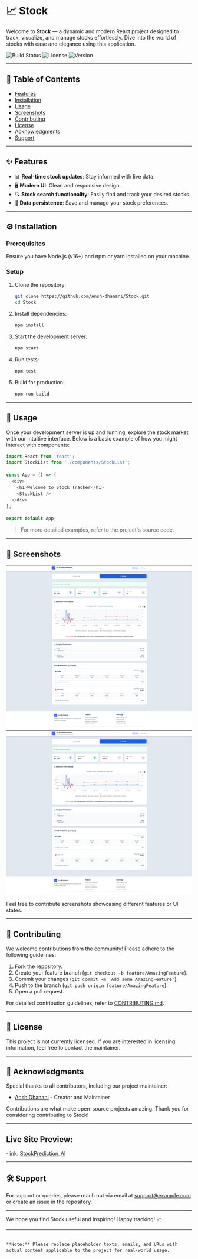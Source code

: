 # 📈 Stock

Welcome to **Stock** — a dynamic and modern React project designed to track, visualize, and manage stocks effortlessly. Dive into the world of stocks with ease and elegance using this application.

![Build Status](https://img.shields.io/badge/build-passing-brightgreen)
![License](https://img.shields.io/badge/license-none-lightgrey)
![Version](https://img.shields.io/badge/version-1.0.0-blue)

---

## 📖 Table of Contents
- [Features](#features)
- [Installation](#installation)
- [Usage](#usage)
- [Screenshots](#screenshots)
- [Contributing](#contributing)
- [License](#license)
- [Acknowledgments](#acknowledgments)
- [Support](#support)

---

## ✨ Features
- 📊 **Real-time stock updates**: Stay informed with live data.
- 🖥️ **Modern UI**: Clean and responsive design.
- 🔍 **Stock search functionality**: Easily find and track your desired stocks.
- 💾 **Data persistence**: Save and manage your stock preferences.

---

## ⚙️ Installation

### Prerequisites
Ensure you have Node.js (v16+) and npm or yarn installed on your machine.

### Setup

1. Clone the repository:
   ```bash
   git clone https://github.com/Ansh-dhanani/Stock.git
   cd Stock
   ```

2. Install dependencies:
   ```bash
   npm install
   ```

3. Start the development server:
   ```bash
   npm start
   ```

4. Run tests:
   ```bash
   npm test
   ```

5. Build for production:
   ```bash
   npm run build
   ```

---

## 🚀 Usage

Once your development server is up and running, explore the stock market with our intuitive interface. Below is a basic example of how you might interact with components:

```javascript
import React from 'react';
import StockList from './components/StockList';

const App = () => (
  <div>
    <h1>Welcome to Stock Tracker</h1>
    <StockList />
  </div>
);

export default App;
```

> For more detailed examples, refer to the project's source code.

---

## 📸 Screenshots

![Screenshot 1](s2.png)
![Screenshot 2](s2.png)

Feel free to contribute screenshots showcasing different features or UI states.

---

## 🤝 Contributing

We welcome contributions from the community! Please adhere to the following guidelines:

1. Fork the repository.
2. Create your feature branch (`git checkout -b feature/AmazingFeature`).
3. Commit your changes (`git commit -m 'Add some AmazingFeature'`).
4. Push to the branch (`git push origin feature/AmazingFeature`).
5. Open a pull request.

For detailed contribution guidelines, refer to [CONTRIBUTING.md](./CONTRIBUTING.md).

---

## 📜 License

This project is not currently licensed. If you are interested in licensing information, feel free to contact the maintainer.

---

## 🙌 Acknowledgments

Special thanks to all contributors, including our project maintainer:

- [Ansh Dhanani](https://github.com/Ansh-dhanani) - Creator and Maintainer

Contributions are what make open-source projects amazing. Thank you for considering contributing to Stock!

---

## Live Site Preview:
-link: [StockPrediction_AI](https://stockpredicti0n.netlify.app/)

---

## 🛠️ Support

For support or queries, please reach out via email at [support@example.com](mailto:support@example.com) or create an issue in the repository.

---

We hope you find Stock useful and inspiring! Happy tracking! 💹

---
```

**Note:** Please replace placeholder texts, emails, and URLs with actual content applicable to the project for real-world usage.
